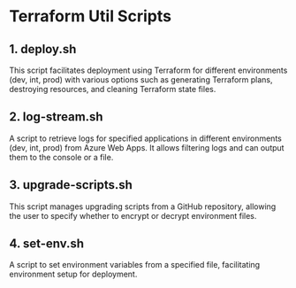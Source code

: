 # Terraform Util Scripts

## 1. deploy.sh
This script facilitates deployment using Terraform for different environments (dev, int, prod) with various options such as generating Terraform plans, destroying resources, and cleaning Terraform state files.

## 2. log-stream.sh
A script to retrieve logs for specified applications in different environments (dev, int, prod) from Azure Web Apps. It allows filtering logs and can output them to the console or a file.

## 3. upgrade-scripts.sh
This script manages upgrading scripts from a GitHub repository, allowing the user to specify whether to encrypt or decrypt environment files.

## 4. set-env.sh
A script to set environment variables from a specified file, facilitating environment setup for deployment.